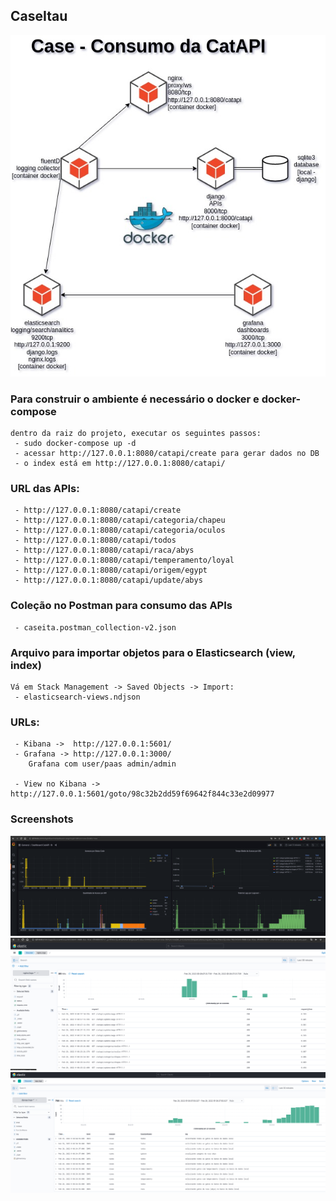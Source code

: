 ## CaseItau

![1](diagrama-caseita.jpg)


### Para construir o ambiente é necessário o docker e docker-compose
~~~
dentro da raiz do projeto, executar os seguintes passos:
 - sudo docker-compose up -d
 - acessar http://127.0.0.1:8080/catapi/create para gerar dados no DB
 - o index está em http://127.0.0.1:8080/catapi/
~~~

### URL das APIs:
~~~
 - http://127.0.0.1:8080/catapi/create
 - http://127.0.0.1:8080/catapi/categoria/chapeu
 - http://127.0.0.1:8080/catapi/categoria/oculos
 - http://127.0.0.1:8080/catapi/todos
 - http://127.0.0.1:8080/catapi/raca/abys
 - http://127.0.0.1:8080/catapi/temperamento/loyal
 - http://127.0.0.1:8080/catapi/origem/egypt
 - http://127.0.0.1:8080/catapi/update/abys
~~~

### Coleção no Postman para consumo das APIs
~~~
 - caseita.postman_collection-v2.json
~~~

### Arquivo para importar objetos para o Elasticsearch (view, index)
~~~
Vá em Stack Management -> Saved Objects -> Import:
 - elasticsearch-views.ndjson
~~~

### URLs:
~~~
 - Kibana ->  http://127.0.0.1:5601/
 - Grafana -> http://127.0.0.1:3000/
    Grafana com user/paas admin/admin

 - View no Kibana -> http://127.0.0.1:5601/goto/98c32b2dd59f69642f844c33e2d09977
~~~

### Screenshots

![1](/screenshots/grafana-dashboard.png)
![2](/screenshots/kibana-nginx-logs.png)
![3](/screenshots/kibana-django-logs.png)

